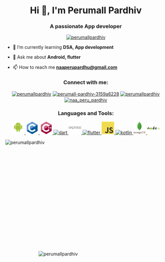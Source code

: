 <h1 align="center">Hi 👋, I'm Perumall Pardhiv</h1>
<h3 align="center">A passionate App developer</h3>

<!-- <p align="center"> <img src="https://komarev.com/ghpvc/?username=perumallpardhiv&label=Profile%20views&color=0e75b6&style=flat" alt="perumallpardhiv" /> </p> -->

<!-- <p align="center"> <a href="https://github.com/ryo-ma/github-profile-trophy"><img src="https://github-profile-trophy.vercel.app/?username=perumallpardhiv" alt="perumallpardhiv" /></a> </p> -->

<p align="center"> <a href="https://twitter.com/perumallpardhiv" target="blank"><img src="https://img.shields.io/twitter/follow/perumallpardhiv?logo=twitter&style=for-the-badge" alt="perumallpardhiv" /></a> </p>

- 🌱 I’m currently learning **DSA, App development**

- 💬 Ask me about **Android, flutter**

- 📫 How to reach me **naaperupardhu@gmail.com**

<h3 align="center">Connect with me:</h3>
<p align="center">
<a href="https://twitter.com/perumallpardhiv" target="blank"><img align="center" src="https://raw.githubusercontent.com/rahuldkjain/github-profile-readme-generator/master/src/images/icons/Social/twitter.svg" alt="perumallpardhiv" height="30" width="40" /></a>
<a href="https://linkedin.com/in/perumall-pardhiv-3159a6228" target="blank"><img align="center" src="https://raw.githubusercontent.com/rahuldkjain/github-profile-readme-generator/master/src/images/icons/Social/linked-in-alt.svg" alt="perumall-pardhiv-3159a6228" height="30" width="40" /></a>
<a href="https://fb.com/perumallpardhiv" target="blank"><img align="center" src="https://raw.githubusercontent.com/rahuldkjain/github-profile-readme-generator/master/src/images/icons/Social/facebook.svg" alt="perumallpardhiv" height="30" width="40" /></a>
<a href="https://instagram.com/naa_peru_pardhiv" target="blank"><img align="center" src="https://raw.githubusercontent.com/rahuldkjain/github-profile-readme-generator/master/src/images/icons/Social/instagram.svg" alt="naa_peru_pardhiv" height="30" width="40" /></a>
</p>

<h3 align="center">Languages and Tools:</h3>
<p align="center"> <a href="https://developer.android.com" target="_blank" rel="noreferrer"> <img src="https://raw.githubusercontent.com/devicons/devicon/master/icons/android/android-original-wordmark.svg" alt="android" width="40" height="40"/> </a> <a href="https://www.cprogramming.com/" target="_blank" rel="noreferrer"> <img src="https://raw.githubusercontent.com/devicons/devicon/master/icons/c/c-original.svg" alt="c" width="40" height="40"/> </a> <a href="https://www.w3schools.com/cpp/" target="_blank" rel="noreferrer"> <img src="https://raw.githubusercontent.com/devicons/devicon/master/icons/cplusplus/cplusplus-original.svg" alt="cplusplus" width="40" height="40"/> </a> <a href="https://dart.dev" target="_blank" rel="noreferrer"> <img src="https://www.vectorlogo.zone/logos/dartlang/dartlang-icon.svg" alt="dart" width="40" height="40"/> </a> <a href="https://expressjs.com" target="_blank" rel="noreferrer"> <img src="https://raw.githubusercontent.com/devicons/devicon/master/icons/express/express-original-wordmark.svg" alt="express" width="40" height="40"/> </a> <a href="https://flutter.dev" target="_blank" rel="noreferrer"> <img src="https://www.vectorlogo.zone/logos/flutterio/flutterio-icon.svg" alt="flutter" width="40" height="40"/> </a> <a href="https://developer.mozilla.org/en-US/docs/Web/JavaScript" target="_blank" rel="noreferrer"> <img src="https://raw.githubusercontent.com/devicons/devicon/master/icons/javascript/javascript-original.svg" alt="javascript" width="40" height="40"/> </a> <a href="https://kotlinlang.org" target="_blank" rel="noreferrer"> <img src="https://www.vectorlogo.zone/logos/kotlinlang/kotlinlang-icon.svg" alt="kotlin" width="40" height="40"/> </a> <a href="https://www.mongodb.com/" target="_blank" rel="noreferrer"> <img src="https://raw.githubusercontent.com/devicons/devicon/master/icons/mongodb/mongodb-original-wordmark.svg" alt="mongodb" width="40" height="40"/> </a> <a href="https://nodejs.org" target="_blank" rel="noreferrer"> <img src="https://raw.githubusercontent.com/devicons/devicon/master/icons/nodejs/nodejs-original-wordmark.svg" alt="nodejs" width="40" height="40"/> </a> </p>

<p><img align="left" src="https://github-readme-stats.vercel.app/api/top-langs?username=perumallpardhiv&show_icons=true&locale=en&layout=compact" alt="perumallpardhiv" height = "350" width = "350" /></p>

<p><img align="right" src="https://github-readme-stats.vercel.app/api?username=perumallpardhiv&show_icons=true&locale=en" alt="perumallpardhiv" height = "500" width = "400"  /></p>

<!-- <p><img align="center" src="https://github-readme-streak-stats.herokuapp.com/?user=perumallpardhiv&" alt="perumallpardhiv" /></p> -->
